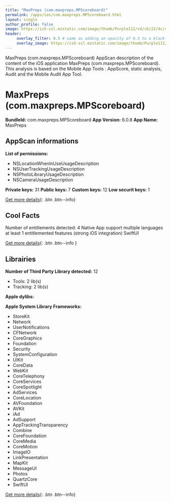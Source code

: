 ```yaml
---
title: "MaxPreps (com.maxpreps.MPScoreboard)"
permalink: /apps/ios/com.maxpreps.MPScoreboard.html
layout: single
author_profile: false
image: https://is5-ssl.mzstatic.com/image/thumb/Purple112/v4/cb/22/4c/cb224c43-2c85-e323-5912-5a13ca5d76f2/AppIcon-0-1x_U007emarketing-0-5-0-sRGB-85-220.png/512x512bb.jpg
header: 
     overlay_filter: 0.5 # same as adding an opacity of 0.5 to a black background
     overlay_image: https://is5-ssl.mzstatic.com/image/thumb/Purple112/v4/cb/22/4c/cb224c43-2c85-e323-5912-5a13ca5d76f2/AppIcon-0-1x_U007emarketing-0-5-0-sRGB-85-220.png/512x512bb.jpg
---
```

MaxPreps (com.maxpreps.MPScoreboard) AppScan description of the content of the iOS application MaxPreps (com.maxpreps.MPScoreboard). This analysis is based on the Mobile App Tools : AppScore, static analysis, Audit and the Mobile Audit App Tool.

# MaxPreps (com.maxpreps.MPScoreboard)

**BundleId:** com.maxpreps.MPScoreboard
**App Version:** 6.0.8
**App Name:** MaxPreps


## AppScan informations 

**List of permissions:** 
- NSLocationWhenInUseUsageDescription
- NSUserTrackingUsageDescription
- NSPhotoLibraryUsageDescription
- NSCameraUsageDescription
  
  
**Private keys:** 31
**Public keys:** 7
**Custom keys:** 12
**Low securit keys:** 1
  
[Get more details](/pricing.html){: .btn .btn--info}

## Cool Facts

Number of entitlements detected: 4
Native App
support multiple languages
at least 1 entitlemented features (strong iOS integration)
SwiftUI
  
[Get more details](/pricing.html){: .btn .btn--info }

## Librairies 
**Number of Third Party Library detected:** 12
- Tools: 2 lib(s)
- Tracking: 2 lib(s)


**Apple dylibs:**


**Apple System Library Frameworks:**
- StoreKit
- Network
- UserNotifications
- CFNetwork
- CoreGraphics
- Foundation
- Security
- SystemConfiguration
- UIKit
- CoreData
- WebKit
- CoreTelephony
- CoreServices
- CoreSpotlight
- AdServices
- CoreLocation
- AVFoundation
- AVKit
- iAd
- AdSupport
- AppTrackingTransparency
- Combine
- CoreFoundation
- CoreMedia
- CoreMotion
- ImageIO
- LinkPresentation
- MapKit
- MessageUI
- Photos
- QuartzCore
- SwiftUI


  
[Get more details](/pricing.html){: .btn .btn--info}

